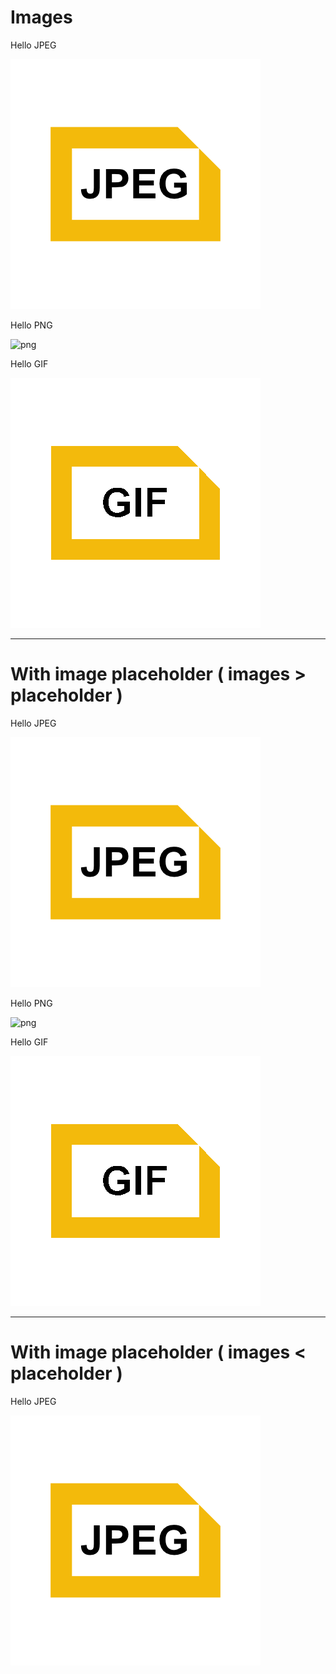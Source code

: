 # Images

Hello JPEG

![jpeg](test.jpeg)

Hello PNG

![png](https://github.com/k1LoW/deck/raw/main/testdata/test.png)

Hello GIF

![gif](test.gif)

<!-- {"layout":"title-and-body"} -->

---

# With image placeholder ( images > placeholder )

Hello JPEG

![jpeg](test.jpeg)

Hello PNG

![png](https://github.com/k1LoW/deck/raw/main/testdata/test.png)

Hello GIF

![gif](test.gif)

<!-- {"layout":"images"} -->

---

# With image placeholder ( images < placeholder )

Hello JPEG

![jpeg](test.jpeg)

<!-- {"layout":"images"} -->
